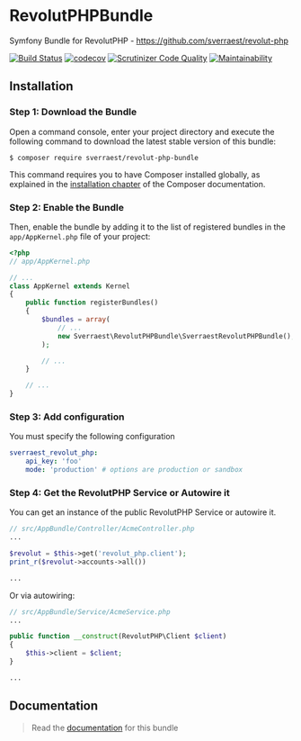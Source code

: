 # RevolutPHPBundle 

Symfony Bundle for RevolutPHP - https://github.com/sverraest/revolut-php

[![Build Status](https://travis-ci.org/sverraest/revolut-php-bundle.svg?branch=master)](https://travis-ci.org/sverraest/revolut-php-bundle)
[![codecov](https://codecov.io/gh/sverraest/revolut-php-bundle/branch/master/graph/badge.svg)](https://codecov.io/gh/sverraest/revolut-php-bundle)
[![Scrutinizer Code Quality](https://scrutinizer-ci.com/g/sverraest/revolut-php-bundle/badges/quality-score.png?b=master)](https://scrutinizer-ci.com/g/sverraest/revolut-php-bundle/?branch=master)
[![Maintainability](https://api.codeclimate.com/v1/badges/be29d03a42b4cfcc449e/maintainability)](https://codeclimate.com/github/sverraest/revolut-php-bundle/maintainability)

## Installation

### Step 1: Download the Bundle

Open a command console, enter your project directory and execute the
following command to download the latest stable version of this bundle:

```console
$ composer require sverraest/revolut-php-bundle
```

This command requires you to have Composer installed globally, as explained
in the [installation chapter](https://getcomposer.org/doc/00-intro.md)
of the Composer documentation.

### Step 2: Enable the Bundle

Then, enable the bundle by adding it to the list of registered bundles
in the `app/AppKernel.php` file of your project:

```php
<?php
// app/AppKernel.php

// ...
class AppKernel extends Kernel
{
    public function registerBundles()
    {
        $bundles = array(
            // ...
            new Sverraest\RevolutPHPBundle\SverraestRevolutPHPBundle(),
        );

        // ...
    }

    // ...
}
```

### Step 3: Add configuration

You must specify the following configuration

```yaml
sverraest_revolut_php:
    api_key: 'foo'
    mode: 'production' # options are production or sandbox
```

### Step 4: Get the RevolutPHP Service or Autowire it

You can get an instance of the public RevolutPHP Service or autowire it.
```php
// src/AppBundle/Controller/AcmeController.php
...

$revolut = $this->get('revolut_php.client');
print_r($revolut->accounts->all())

...

```

Or via autowiring:

```php
// src/AppBundle/Service/AcmeService.php
...

public function __construct(RevolutPHP\Client $client) 
{
    $this->client = $client;
}

...
```

## Documentation

> Read the [documentation](Resources/doc/index.md) for this bundle

